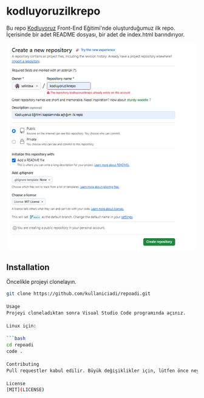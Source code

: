 # kodluyoruzilkrepo

Bu repo [Kodluyoruz](https://www.kodluyoruz.org/) Front-End Eğitimi'nde oluşturduğumuz ilk repo. İçerisinde bir adet README dosyası, bir adet de index.html barındırıyor.

![Proje ekran görüntüsü](assets/Screenshot%202025-07-09%20173350.png)

## Installation

Öncelikle projeyi clonelayın.

```bash
git clone https://github.com/kullaniciadi/repoadi.git

Usage
Projeyi cloneladıktan sonra Visual Studio Code programında açınız.

Linux için:

```bash
cd repoadi
code .

Contributing
Pull requestler kabul edilir. Büyük değişiklikler için, lütfen önce neyi değiştirmek istediğinizi tartışmak için bir konu açınız.

License
[MIT](LICENSE)
